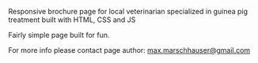 Responsive brochure page for local veterinarian specialized in guinea pig treatment built with HTML, CSS and JS

Fairly simple page built for fun.

For more info please contact page author: max.marschhauser@gmail.com
